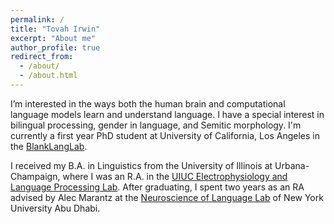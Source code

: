 ```yaml
---
permalink: /
title: "Tovah Irwin"
excerpt: "About me"
author_profile: true
redirect_from: 
  - /about/
  - /about.html
---
```



I’m interested in the ways both the human brain and computational language models learn and understand language. I have a special interest in bilingual processing, gender in language, and Semitic morphology. I'm currently a first year PhD student at University of California, Los Angeles in the [BlankLangLab](https://www.blanklanglab.com/).
  
I received my B.A. in Linguistics from the University of Illinois at Urbana-Champaign, where I was an R.A. in the [UIUC Electrophysiology and Language Processing Lab](UIUC%20Electrophysiology%20and%20Language%20Processing%20Lab). After graduating, I spent two years as an RA advised by Alec Marantz at the [Neuroscience of Language Lab](https://wp.nyu.edu/nellab/) of New York University Abu Dhabi.
